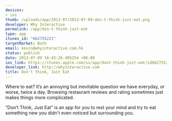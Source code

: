 ```yaml
--- 
devices: 
- ios
thumb: /uploads/app/2013-07/2013-07-09-don-t-think-just-eat.png
developer: Why Interactive
permalink: /app/don-t-think-just-eat
type: app
itunes_id: "662755221"
targetMarket: Both
email: kevin@whyinteractive.com.hk
status: publish
date: 2013-07-09 16:43:26.405254 +00:00
ios_link: https://itunes.apple.com/us/app/dont-think-just-eat/id662755221
developer_link: http://whyinteractive.com
title: Don't Think, Just Eat
---
```


Where to eat? It’s an annoying but inevitable question we have everyday, or worse, twice a day. Browsing restaurant reviews and rating sometimes just makes things more complicated. 

“Don’t Think, Just Eat” is an app for you to rest your mind and try to eat something new you didn't even noticed but surrounding you.

